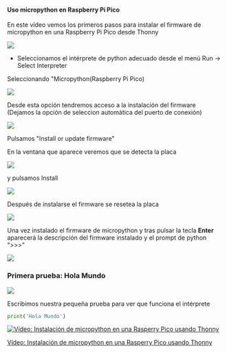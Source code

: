 #### Uso micropython en Raspberry Pi Pico

En este vídeo vemos los primeros pasos para instalar el firmware de micropython en una Raspberry Pi Pico desde Thonny

![](./images/MenuSeleccionInterprete.png)

* Seleccionamos el intérprete de python adecuado desde el menú Run -> Select Interpreter

Seleccionando "Micropython(Raspberry Pi Pico)

![](./images/ConfigurandoInterprete.png)

Desde esta opción tendremos acceso a la instalación del firmware (Dejamos la opción de seleccion automática del puerto de conexión)

![](./images/InstalacionFirmware.png)

Pulsamos "Install or update firmware"

En la ventana que aparece veremos que se detecta la placa 

![](./images/DetectadaPico.png)

y pulsamos Install

![](./images/InstalandoFirmware.png)

Después de instalarse el firmware se resetea la placa

![](./images/InstalacionFirmaware.png)

Una vez instalado el firmware de micropython y tras pulsar la tecla **Enter** aparecerá la descripción del firmware instalado y el prompt de python ">>>" 

![](./images/Prompt.png)


### Primera prueba: Hola Mundo

![](./images/HolaMundo.png)

Escribimos nuestra pequeña prueba para ver que funciona el intérprete

```python
print('Hola Mundo')
```


[![Vídeo: Instalación de micropython en una Rasperry Pico usando Thonny](https://img.youtube.com/vi/obd4fFh26Co/0.jpg)](https://drive.google.com/file/d/1jNFaPgo1HckDvHj6SmLgEPQWFh6xlxvm/view?usp=sharing)

[Vídeo: Instalación de micropython en una Rasperry Pico usando Thonny](https://drive.google.com/file/d/1jNFaPgo1HckDvHj6SmLgEPQWFh6xlxvm/view?usp=sharing)

